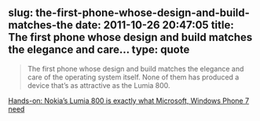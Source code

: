 slug: the-first-phone-whose-design-and-build-matches-the
date: 2011-10-26 20:47:05
title: The first phone whose design and build matches the elegance and care...
type: quote
---

> The first phone whose design and build matches the elegance and care of the operating system itself. None of them has produced a device that’s as attractive as the Lumia 800.

[Hands-on: Nokia’s Lumia 800 is exactly what Microsoft, Windows Phone 7 need](http://arstechnica.com/microsoft/news/2011/10/hands-on-nokias-lumia-800-is-exactly-what-microsoft-windows-phone-7-need.ars)
